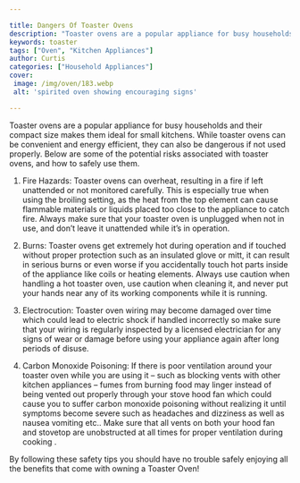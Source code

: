 ```yaml
---

title: Dangers Of Toaster Ovens
description: "Toaster ovens are a popular appliance for busy households and their compact size makes them ideal for small kitchens. While toaste...lets find out"
keywords: toaster
tags: ["Oven", "Kitchen Appliances"]
author: Curtis
categories: ["Household Appliances"]
cover: 
 image: /img/oven/183.webp
 alt: 'spirited oven showing encouraging signs'

---
```


Toaster ovens are a popular appliance for busy households and their compact size makes them ideal for small kitchens. While toaster ovens can be convenient and energy efficient, they can also be dangerous if not used properly. Below are some of the potential risks associated with toaster ovens, and how to safely use them.

1. Fire Hazards: Toaster ovens can overheat, resulting in a fire if left unattended or not monitored carefully. This is especially true when using the broiling setting, as the heat from the top element can cause flammable materials or liquids placed too close to the appliance to catch fire. Always make sure that your toaster oven is unplugged when not in use, and don’t leave it unattended while it’s in operation. 

2. Burns: Toaster ovens get extremely hot during operation and if touched without proper protection such as an insulated glove or mitt, it can result in serious burns or even worse if you accidentally touch hot parts inside of the appliance like coils or heating elements. Always use caution when handling a hot toaster oven, use caution when cleaning it, and never put your hands near any of its working components while it is running. 

3. Electrocution: Toaster oven wiring may become damaged over time which could lead to electric shock if handled incorrectly so make sure that your wiring is regularly inspected by a licensed electrician for any signs of wear or damage before using your appliance again after long periods of disuse. 

4. Carbon Monoxide Poisoning: If there is poor ventilation around your toaster oven while you are using it – such as blocking vents with other kitchen appliances – fumes from burning food may linger instead of being vented out properly through your stove hood fan which could cause you to suffer carbon monoxide poisoning without realizing it until symptoms become severe such as headaches and dizziness as well as nausea vomiting etc.. Make sure that all vents on both your hood fan and stovetop are unobstructed at all times for proper ventilation during cooking . 

 
By following these safety tips you should have no trouble safely enjoying all the benefits that come with owning a Toaster Oven!
